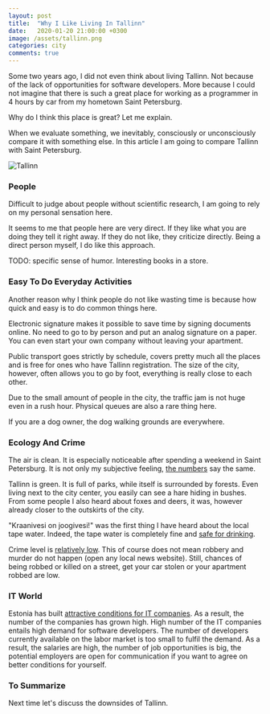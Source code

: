 ```yaml
---
layout: post
title:  "Why I Like Living In Tallinn"
date:   2020-01-20 21:00:00 +0300
image: /assets/tallinn.png
categories: city
comments: true
---
```


Some two years ago, I did not even think about living Tallinn. Not because of the lack of opportunities for software developers. More because I could not imagine that there is such a great place for working as a programmer in 4 hours by car from my hometown Saint Petersburg.

Why do I think this place is great? Let me explain.

When we evaluate something, we inevitably, consciously or unconsciously compare it with something else. In this article I am going to compare Tallinn with Saint Petersburg.

<img alt="Tallinn" src="{{ site.url }}{{ page.image }}">

### People

Difficult to judge about people without scientific research, I am going to rely on my personal sensation here.

It seems to me that people here are very direct. If they like what you are doing they tell it right away. If they do not like, they criticize directly. Being a direct person myself, I do like this approach.

TODO: specific sense of humor. Interesting books in a store.

### Easy To Do Everyday Activities

Another reason why I think people do not like wasting time is because how quick and easy is to do common things here.

Electronic signature makes it possible to save time by signing documents online. No need to go to by person and put an analog signature on a paper. You can even start your own company without leaving your apartment.

Public transport goes strictly by schedule, covers pretty much all the places and is free for ones who have Tallinn registration. The size of the city, however, often allows you to go by foot, everything is really close to each other.

Due to the small amount of people in the city, the traffic jam is not huge even in a rush hour. Physical queues are also a rare thing here.

If you are a dog owner, the dog walking grounds are everywhere.

### Ecology And Crime

The air is clean. It is especially noticeable after spending a weekend in Saint Petersburg. It is not only my subjective feeling, [the numbers](https://www.numbeo.com/pollution/compare_cities.jsp?country1=Estonia&country2=Russia&city1=Tallinn&city2=Saint+Petersburg) say the same.

Tallinn is green. It is full of parks, while itself is surrounded by forests. Even living next to the city center, you easily can see a hare hiding in bushes. From some people I also heard about foxes and deers, it was, however already closer to the outskirts of the city.

"Kraanivesi on joogivesi!" was the first thing I have heard about the local tape water. Indeed, the tape water is completely fine and [safe for drinking](https://www.tripadvisor.com/ShowTopic-g274958-i996-k5879936-Is_tap_water_safe_to_drink_in_Tallinn-Tallinn_Harju_County.html).

Crime level is [relatively low](https://www.numbeo.com/crime/compare_cities.jsp?country1=Estonia&country2=Russia&city1=Tallinn&city2=Saint+Petersburg). This of course does not mean robbery and murder do not happen (open any local news website). Still, chances of being robbed or killed on a street, get your car stolen or your apartment robbed are low.

### IT World

Estonia has built [attractive conditions for IT companies](https://medium.com/swlh/the-new-silicon-valley-tallinn-estonia-83e0f06fd20f). As a result, the number of the companies has grown high. High number of the IT companies entails high demand for software developers. The number of developers currently available on the labor market is too small to fulfil the demand. As a result, the salaries are high, the number of job opportunities is big, the potential employers are open for communication if you want to agree on better conditions for yourself.

### To Summarize

Next time let's discuss the downsides of Tallinn.
